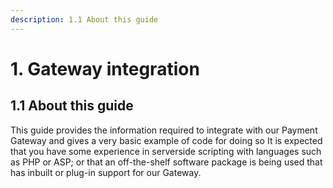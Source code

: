 ```yaml
---
description: 1.1 About this guide
---
```


# 1. Gateway integration

## 1.1 About this guide

This guide provides the information required to integrate with our Payment Gateway and gives a very basic example of code for doing so It is expected that you have some experience in serverside scripting with languages such as PHP or ASP; or that an off-the-shelf software package is being used that has inbuilt or plug-in support for our Gateway.


